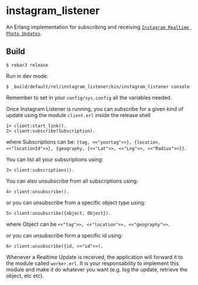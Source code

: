 # instagram_listener
An Erlang implementation for subscribing and receiving [`Instagram Realtime Photo Updates`](https://instagram.com/developer/realtime/ "Instagram Realtime Photo Updates").


Build
-----

    $ rebar3 release

Run in dev mode:

    $ _build/default/rel/instagram_listener/bin/instagram_listener console

Remember to set in your `config/sys.config` all the variables needed.

Once Instagram Listener is running, you can subscribe for a given kind of update using the module `client.erl` inside the release shell

    1> client:start_link().
    2> client:subscribe(Subscription).

where Subscriptions can be: `{tag, <<"yourtag">>}, {location, <<"locationId">>}, {geography, {<<"Lat">>, <<"Lng">>, <<"Radius">>}}`.

You can list all your subscriptions using:

    3> client:subscriptions().

You can also unsubscribe from all subscriptions using:

    4> client:unsubscribe().

or you can unsubscribe from a specific object type using:

    5> client:unsubscribe({object, Object}).

where Object can be `<<"tag">>, <<"location">>, <<"geography">>`.

or you can unsubscribe form a specific id using:

    6> client:unsubscribe({id, <<"id">>).

Whenever a Realtime Update is received, the application will forward it to the module called `worker.erl`. It is your responsability to implement this module and make it do whatever you want (e.g. log the update, retrieve the object, etc etc).
